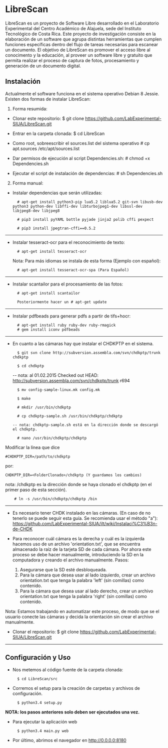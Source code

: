 # LibreScan

LibreScan es un proyecto de Software Libre desarrollado en el Laboratorio Experimental del Centro Académico de Alajuela, sede del Instituto Tecnológico de Costa Rica. Este proyecto de investigación consiste en la elaboración de un software que agrupa distintas herramientas que cumplen funciones específicas dentro del flujo de tareas necesarias para escanear un documento. El objetivo de LibreScan es promover el acceso libre al conocimento y la educación, al proveer un software libre y gratuito que permita realizar el proceso de captura de fotos, procesamiento y generación de un documento digital.

## Instalación

Actualmente el software funciona en el sistema operativo Debian 8 Jessie. Existen dos formas de instalar LibreScan:

1. Forma resumida:

- Clonar este repositorio:
		$ git clone https://github.com/LabExperimental-SIUA/LibreScan.git

- Entrar en la carpeta clonada:
		$ cd LibreScan

- Como root, sobreescribir el sources.list del sistema operativo
		# cp apt.sources /etc/apt/sources.list

- Dar permisos de ejecución al script Dependencies.sh:
		# chmod +x Dependencies.sh

- Ejecutar el script de instalación de dependencias:
		# sh Dependencies.sh

2. Forma manual:

- Instalar dependencias que serán utilizadas:
		
		# apt-get install python3-pip lua5.2 liblua5.2 git-svn libusb-dev python3 python-dev libffi-dev libturbojpeg1-dev libssl-dev libjpeg8-dev libjpeg8		

		# pip3 install pyYAML bottle pyjade jinja2 polib cffi pexpect

		# pip3 install jpegtran-cffi==0.5.2

--------------------------------------------------------------------------------------------

- Instalar tesseract-ocr para el reconocimiento de texto:

		# apt-get install tesseract-ocr

	Nota: Para más idiomas se instala de esta forma (Ejemplo con español): 

		# apt-get install tesseract-ocr-spa (Para Español) 

--------------------------------------------------------------------------------------------

- Instalar scantailor para el procesamiento de las fotos:

		# apt-get install scantailor

		Posteriormente hacer un # apt-get update

--------------------------------------------------------------------------------------------

- Instalar pdfbeads para generar pdfs a partir de tifs+hocr:

		# apt-get install ruby ruby-dev ruby-rmagick 
		# gem install iconv pdfbeads


--------------------------------------------------------------------------------------------
- En cuanto a las cámaras hay que instalar el CHDKPTP en el sistema.

		$ git svn clone http://subversion.assembla.com/svn/chdkptp/trunk chdkptp

		$ cd chdkptp

    -- nota: al 01.02.2015 Checked out HEAD:
       http://subversion.assembla.com/svn/chdkptp/trunk r694

		$ mv config-sample-linux.mk config.mk

		$ make

		# mkdir /usr/bin/chdkptp

		# cp chdkptp-sample.sh /usr/bin/chdkptp/chdkptp

      -- nota: chdkptp-sample.sh está en la dirección donde se descargó el chdkptp.

		# nano /usr/bin/chdkptp/chdkptp

Modificar la línea que dice

    #CHDKPTP_DIR=/path/to/chdkptp

por: 
	
	CHDKPTP_DIR=<FolderClonado>/chdkptp (Y guardamos los cambios)

nota: <FolderClonado>/chdkptp es la dirección donde se haya clonado el chdkptp (en el primer paso de esta sección). 

		# ln -s /usr/bin/chdkptp/chdkptp /bin

--------------------------------------------------------------------------------------------
- Es necesario tener CHDK instalado en las cámaras. (En caso de no tenerlo se puede seguir esta guía. Se recomienda usar el método "a"): 
https://github.com/LabExperimental-SIUA/ilt/wiki/Instalaci%C3%B3n-de-CHDK 




- Para reconocer cuál cámara es la derecha y cuál es la izquierda hacemos uso de un archivo 'orientation.txt', que se encuentra almacenado la raíz de la tarjeta SD de cada cámara. Por ahora este proceso se debe hacer manualmente, introduciendo la SD en la computadora y creando el archivo manualmente. Pasos:
	
	1. Asegurarse que la SD esté desbloqueada.
	2. Para la cámara que desea usar al lado izquierdo, crear un archivo orientation.txt que tenga la palabra 'left' (sin comillas) como contenido.
	3. Para la cámara que desea usar al lado derecho, crear un archivo orientation.txt que tenga la palabra 'right' (sin comillas) como contenido.

Nota: Estamos trabajando en automatizar este proceso, de modo que se el usuario conecte las cámaras y decida la orientación sin crear el archivo manualmente.

- Clonar el repositorio:
		$ git clone https://github.com/LabExperimental-SIUA/LibreScan.git

--------------------------------------------------------------------------------------------
## Configuración y Uso

- Nos metemos al código fuente de la carpeta clonada:

		$ cd LibreScan/src

- Corremos el setup para la creación de carpetas y archivos de configuración.

		$ python3.4 setup.py
		

**NOTA: los pasos anteriores solo deben ser ejecutados una vez.**
		
- Para ejecutar la aplicación web

		$ python3.4 main.py web

- Por último, abrimos el navegador en http://0.0.0.0:8180


